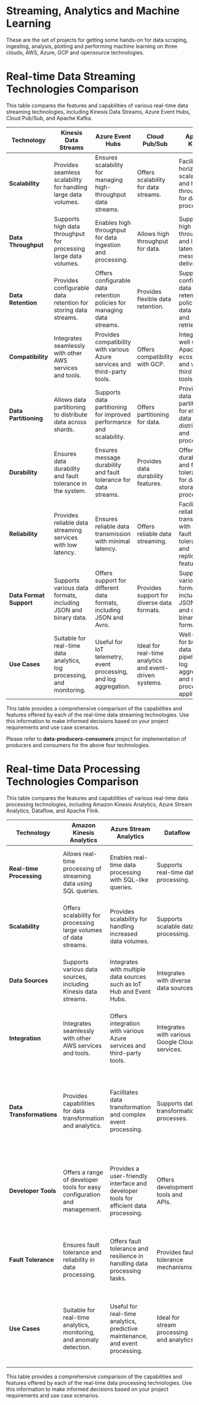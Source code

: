# Streaming, Analytics and Machine Learning

These are the set of projects for getting some hands-on for data scraping, ingesting, analysis, plotting and performing machine learning on three clouds, AWS, Azure, GCP and opensource technologies. 

# Real-time Data Streaming Technologies Comparison

This table compares the features and capabilities of various real-time data streaming technologies, including Kinesis Data Streams, Azure Event Hubs, Cloud Pub/Sub, and Apache Kafka.

| **Technology**            | **Kinesis Data Streams**                                                                              | **Azure Event Hubs**                                                                                   | **Cloud Pub/Sub**                                                                                 | **Apache Kafka**                                                                                   |
|-------------------------|---------------------------------------------------------------------|--------------------------------------------------------------------------------------------|----------------------------------|-------------------------------------------------------------------------------------------------|
| **Scalability**          | Provides seamless scalability for handling large data volumes.      | Ensures scalability for managing high-throughput data streams.                                 | Offers scalability for data streams. | Facilitates horizontal scalability and high throughput for data processing.                     |
| **Data Throughput**      | Supports high data throughput for processing large data volumes.    | Enables high throughput for data ingestion and processing.                                      | Allows high throughput for data.    | Supports high data throughput and low-latency message delivery.                                   |
| **Data Retention**       | Provides configurable data retention for storing data streams.      | Offers configurable data retention policies for managing data streams.                          | Provides flexible data retention.   | Supports configurable data retention policies for data storage and retrieval.                   |
| **Compatibility**        | Integrates seamlessly with other AWS services and tools.            | Provides compatibility with various Azure services and third-party tools.                      | Offers compatibility with GCP.      | Integrates well with the Apache ecosystem and various third-party tools.                         |
| **Data Partitioning**    | Allows data partitioning to distribute data across shards.          | Supports data partitioning for improved performance and scalability.                            | Offers partitioning for data.       | Provides data partitioning for efficient data distribution and processing.                      |
| **Durability**           | Ensures data durability and fault tolerance in the system.          | Ensures message durability and fault tolerance for data streams.                                 | Provides data durability features.  | Offers high durability and fault tolerance for data storage and processing.                      |
| **Reliability**          | Provides reliable data streaming services with low latency.         | Ensures reliable data transmission with minimal latency.                                         | Offers reliable data streaming.     | Facilitates reliable data transmission with strong fault tolerance and replication features.      |
| **Data Format Support**  | Supports various data formats, including JSON and binary data.      | Offers support for different data formats, including JSON and Avro.                              | Provides support for diverse data formats. | Supports various data formats, including JSON, Avro, and custom binary formats.                |
| **Use Cases**            | Suitable for real-time data analytics, log processing, and monitoring. | Useful for IoT telemetry, event processing, and log aggregation.                                 | Ideal for real-time analytics and event-driven systems. | Well-suited for building data pipelines, log aggregation, and stream processing applications. |

This table provides a comprehensive comparison of the capabilities and features offered by each of the real-time data streaming technologies. Use this information to make informed decisions based on your project requirements and use case scenarios.

Please refer to **data-producers-consumers** project for implementation of producers and consumers for the above four technologies.

# Real-time Data Processing Technologies Comparison

This table compares the features and capabilities of various real-time data processing technologies, including Amazon Kinesis Analytics, Azure Stream Analytics, Dataflow, and Apache Flink.

| **Technology**            | **Amazon Kinesis Analytics**                                                             | **Azure Stream Analytics**                                                                 | **Dataflow**                                 | **Apache Flink**                                                                                                                                                                                                                      |
|-------------------------|-----------------------------------------------------------------------|---------------------------------------------------------------------------------------|------------------------------------------|----------------------------------------------------------------------------------------------------------------------------------------------------------------------------------------------------------------------------------------|
| **Real-time Processing** | Allows real-time processing of streaming data using SQL queries.      | Enables real-time data processing with SQL-like queries.                              | Supports real-time data processing.       | Facilitates real-time data processing with complex event processing capabilities.                                                                                                                                                          |
| **Scalability**          | Offers scalability for processing large volumes of data streams.     | Provides scalability for handling increased data volumes.                           | Supports scalable data processing.        | Allows for horizontal scalability with support for handling large-scale data streams.                                                                                                                                                    |
| **Data Sources**         | Supports various data sources, including Kinesis data streams.       | Integrates with multiple data sources such as IoT Hub and Event Hubs.                 | Integrates with diverse data sources.     | Offers support for various data sources, including Kafka, Kinesis, and more.                                                                                                                                                                |
| **Integration**          | Integrates seamlessly with other AWS services and tools.             | Offers integration with various Azure services and third-party tools.                | Integrates with various Google Cloud services. | Supports integration with multiple data sources and tools within the Apache ecosystem.                                                                                                                                                    |
| **Data Transformations** | Provides capabilities for data transformation and analytics.          | Facilitates data transformation and complex event processing.                         | Supports data transformation processes.    | Offers robust data transformation capabilities with support for complex event processing and windowing operations.                                                                                                                      |
| **Developer Tools**      | Offers a range of developer tools for easy configuration and management. | Provides a user-friendly interface and developer tools for efficient data processing. | Offers development tools and APIs.        | Provides a rich set of APIs and tools for developers, including libraries for various programming languages.                                                                                                                            |
| **Fault Tolerance**      | Ensures fault tolerance and reliability in data processing.            | Offers fault tolerance and resilience in handling data processing tasks.              | Provides fault tolerance mechanisms.       | Ensures fault tolerance through mechanisms like checkpointing and failure recovery.                                                                                                                                                       |
| **Use Cases**            | Suitable for real-time analytics, monitoring, and anomaly detection. | Useful for real-time analytics, predictive maintenance, and event processing.         | Ideal for stream processing and analytics. | Well-suited for complex event processing, real-time data analytics, and applications requiring low-latency data processing.                                                                                                                 |

This table provides a comprehensive comparison of the capabilities and features offered by each of the real-time data processing technologies. Use this information to make informed decisions based on your project requirements and use case scenarios.

